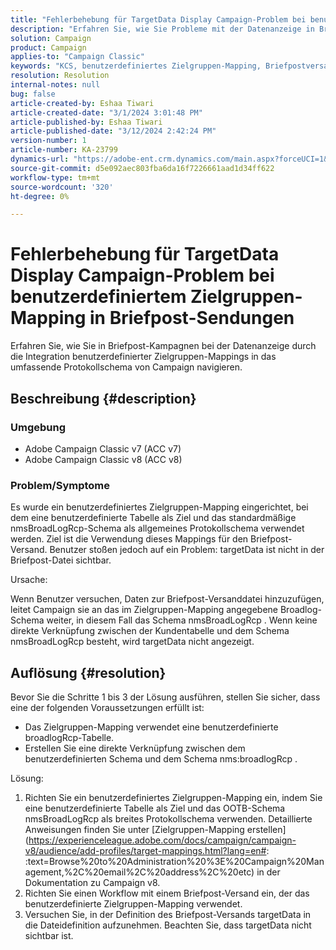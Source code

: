 ```yaml
---
title: "Fehlerbehebung für TargetData Display Campaign-Problem bei benutzerdefiniertem Zielgruppen-Mapping in Briefpost-Sendungen"
description: "Erfahren Sie, wie Sie Probleme mit der Datenanzeige in Briefpost-Sendungen mit benutzerdefiniertem Zielgruppen-Mapping mithilfe des umfassenden Campaign-Protokollschemas beheben können."
solution: Campaign
product: Campaign
applies-to: "Campaign Classic"
keywords: "KCS, benutzerdefiniertes Zielgruppen-Mapping, Briefpostversand, TargetData, benutzerdefinierte Tabelle, OOTB, breitgefächertes Protokollschema, Workflow, Linkerstellung, Kampagne, Fehlerbehebung"
resolution: Resolution
internal-notes: null
bug: false
article-created-by: Eshaa Tiwari
article-created-date: "3/1/2024 3:01:48 PM"
article-published-by: Eshaa Tiwari
article-published-date: "3/12/2024 2:42:24 PM"
version-number: 1
article-number: KA-23799
dynamics-url: "https://adobe-ent.crm.dynamics.com/main.aspx?forceUCI=1&pagetype=entityrecord&etn=knowledgearticle&id=661aa79b-dcd7-ee11-9078-6045bd006b25"
source-git-commit: d5e092aec803fba6da16f7226661aad1d34ff622
workflow-type: tm+mt
source-wordcount: '320'
ht-degree: 0%

---
```


# Fehlerbehebung für TargetData Display Campaign-Problem bei benutzerdefiniertem Zielgruppen-Mapping in Briefpost-Sendungen


Erfahren Sie, wie Sie in Briefpost-Kampagnen bei der Datenanzeige durch die Integration benutzerdefinierter Zielgruppen-Mappings in das umfassende Protokollschema von Campaign navigieren.

## Beschreibung {#description}


### Umgebung

- Adobe Campaign Classic v7 (ACC v7)
- Adobe Campaign Classic v8 (ACC v8)


### Problem/Symptome

Es wurde ein benutzerdefiniertes Zielgruppen-Mapping eingerichtet, bei dem eine benutzerdefinierte Tabelle als Ziel und das standardmäßige nmsBroadLogRcp-Schema als allgemeines Protokollschema verwendet werden. Ziel ist die Verwendung dieses Mappings für den Briefpost-Versand. Benutzer stoßen jedoch auf ein Problem: targetData ist nicht in der Briefpost-Datei sichtbar.

Ursache:

Wenn Benutzer versuchen, Daten zur Briefpost-Versanddatei hinzuzufügen, leitet Campaign sie an das im Zielgruppen-Mapping angegebene Broadlog-Schema weiter, in diesem Fall das Schema nmsBroadLogRcp . Wenn keine direkte Verknüpfung zwischen der Kundentabelle und dem Schema nmsBroadLogRcp besteht, wird targetData nicht angezeigt.


## Auflösung {#resolution}


Bevor Sie die Schritte 1 bis 3 der Lösung ausführen, stellen Sie sicher, dass eine der folgenden Voraussetzungen erfüllt ist:

- Das Zielgruppen-Mapping verwendet eine benutzerdefinierte broadlogRcp-Tabelle.
- Erstellen Sie eine direkte Verknüpfung zwischen dem benutzerdefinierten Schema und dem Schema nms:broadlogRcp .


Lösung:

1. Richten Sie ein benutzerdefiniertes Zielgruppen-Mapping ein, indem Sie eine benutzerdefinierte Tabelle als Ziel und das OOTB-Schema nmsBroadLogRcp als breites Protokollschema verwenden. Detaillierte Anweisungen finden Sie unter [Zielgruppen-Mapping erstellen](https://experienceleague.adobe.com/docs/campaign/campaign-v8/audience/add-profiles/target-mappings.html?lang=en#: :text=Browse%20to%20Administration%20%3E%20Campaign%20Management,%2C%20email%2C%20address%2C%20etc) in der Dokumentation zu Campaign v8.
2. Richten Sie einen Workflow mit einem Briefpost-Versand ein, der das benutzerdefinierte Zielgruppen-Mapping verwendet.
3. Versuchen Sie, in der Definition des Briefpost-Versands targetData in die Dateidefinition aufzunehmen. Beachten Sie, dass targetData nicht sichtbar ist.

